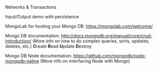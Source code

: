 Networks & Transactions

Input/Output demo with persistence

MongoLab for hosting your Mongo DB: https://mongolab.com/welcome/

Mongo DB documentation: http://docs.mongodb.org/manual/core/crud-introduction/
(More info on how to do complex queries, sorts, updates, deletes, etc.)
**C**reate
**R**ead
**U**pdate
**D**estroy

Mongo DB Node documentation: https://github.com/mongodb/node-mongodb-native
(More info on interfacing Node with Mongo)
